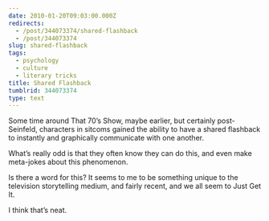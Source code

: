 ```yaml
---
date: 2010-01-20T09:03:00.000Z
redirects:
  - /post/344073374/shared-flashback
  - /post/344073374
slug: shared-flashback
tags:
  - psychology
  - culture
  - literary tricks
title: Shared Flashback
tumblrid: 344073374
type: text
---
```

<p>Some time around That 70&rsquo;s Show, maybe earlier, but certainly post-Seinfeld, characters in sitcoms gained the ability to have a shared flashback to instantly and graphically communicate with one another.</p>

<p>What&rsquo;s really odd is that they often know they can do this, and even make meta-jokes about this phenomenon.</p>

<p>Is there a word for this?  It seems to me to be something unique to the television storytelling medium, and fairly recent, and we all seem to Just Get It.</p>

<p>I think that&rsquo;s neat.</p>
